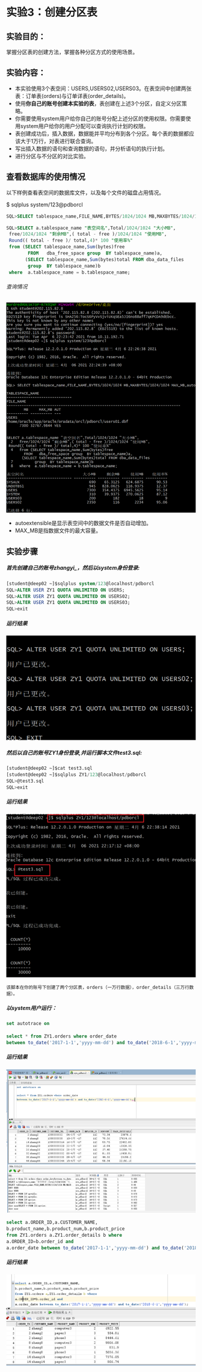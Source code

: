 # 实验3：创建分区表

## 实验目的：

掌握分区表的创建方法，掌握各种分区方式的使用场景。

## 实验内容：
- 本实验使用3个表空间：USERS,USERS02,USERS03。在表空间中创建两张表：订单表(orders)与订单详表(order_details)。
- 使用**你自己的账号创建本实验的表**，表创建在上述3个分区，自定义分区策略。
- 你需要使用system用户给你自己的账号分配上述分区的使用权限。你需要使用system用户给你的用户分配可以查询执行计划的权限。
- 表创建成功后，插入数据，数据能并平均分布到各个分区。每个表的数据都应该大于1万行，对表进行联合查询。
- 写出插入数据的语句和查询数据的语句，并分析语句的执行计划。
- 进行分区与不分区的对比实验。


## 查看数据库的使用情况

以下样例查看表空间的数据库文件，以及每个文件的磁盘占用情况。

$ sqlplus system/123@pdborcl

```sql
SQL>SELECT tablespace_name,FILE_NAME,BYTES/1024/1024 MB,MAXBYTES/1024/1024 MAX_MB,autoextensible FROM dba_data_files  WHERE  tablespace_name='USERS';
```

```sql
SQL>SELECT a.tablespace_name "表空间名",Total/1024/1024 "大小MB",
 free/1024/1024 "剩余MB",( total - free )/1024/1024 "使用MB",
 Round(( total - free )/ total,4)* 100 "使用率%"
 from (SELECT tablespace_name,Sum(bytes)free
        FROM   dba_free_space group  BY tablespace_name)a,
       (SELECT tablespace_name,Sum(bytes)total FROM dba_data_files
        group  BY tablespace_name)b
 where  a.tablespace_name = b.tablespace_name;
```
###### 查询情况
![image-20210406222822684](https://raw.githubusercontent.com/JamYiz/photos/master/20210406222829.png)
- autoextensible是显示表空间中的数据文件是否自动增加。
- MAX_MB是指数据文件的最大容量。



## 实验步骤
 ##### 首先创建自己的账号zhangyi_，然后以system身份登录:

```sql
[student@deep02 ~]$sqlplus system/123@localhost/pdborcl
SQL>ALTER USER ZY1 QUOTA UNLIMITED ON USERS;
SQL>ALTER USER ZY1 QUOTA UNLIMITED ON USERS02;
SQL>ALTER USER ZY1 QUOTA UNLIMITED ON USERS03;
SQL>exit
```
 ##### 运行结果
![image-20210406223622138](https://raw.githubusercontent.com/JamYiz/photos/master/20210406223622.png)
 ##### 然后以自己的账号ZY1身份登录,并运行脚本文件test3.sql:
```sql
[student@deep02 ~]$cat test3.sql
[student@deep02 ~]$sqlplus ZY1/123@localhost/pdborcl
SQL>@test3.sql
SQL>exit
```
 ##### 运行结果
![image-20210406224057633](https://raw.githubusercontent.com/JamYiz/photos/master/20210406224057.png)
```text
该脚本在你的账号下创建了两个分区表，orders（一万行数据），order_details（三万行数据）。
```
##### 以system用户运行：
```sql
set autotrace on

select * from ZY1.orders where order_date
between to_date('2017-1-1','yyyy-mm-dd') and to_date('2018-6-1','yyyy-mm-dd');
```
##### 运行结果
![image-20210406224223049](https://raw.githubusercontent.com/JamYiz/photos/master/20210406225327.png)

```sql
select a.ORDER_ID,a.CUSTOMER_NAME,
b.product_name,b.product_num,b.product_price
from ZY1.orders a.ZY1.order_details b where
a.ORDER_ID=b.order_id and
a.order_date between to_date('2017-1-1','yyyy-mm-dd') and to_date('2018-6-1','yyyy-mm-dd');
```
##### 运行结果
![image-20210406224559457](https://raw.githubusercontent.com/JamYiz/photos/master/20210406224559.png)

